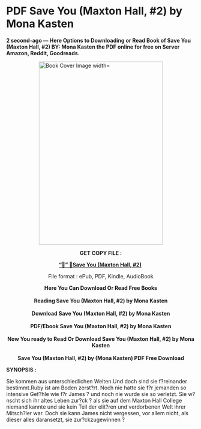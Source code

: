 # PDF Save You (Maxton Hall, #2) by Mona Kasten
<p><strong>2 second-ago &mdash; Here Options to Downloading or Read Book of Save You (Maxton Hall, #2) BY: Mona Kasten the PDF online for free on Server Amazon, Reddit, Goodreads.</strong></p><p><a href="https://educationsharingacademy.cloud/?book=35060780-save-you"><img style="display: block; margin-left: auto; margin-right: auto;" src="https://i.gr-assets.com/images/S/compressed.photo.goodreads.com/books/1493879550l/35060780.jpg" alt="Book Cover Image width=" width="330" height="488" /></a></p><p style="text-align: center;"><strong>GET COPY FILE :</strong></p><p style="text-align: center;"><strong><a href="https://educationsharingacademy.cloud/?book=35060780-save-you" target="_blank" rel="noopener">“📢” 🔗Save You (Maxton Hall, #2)</a>&nbsp;</strong></p><p style="text-align: center;">File format : ePub, PDF, Kindle, AudioBook</p><div style="text-align: center;"><strong>Here You Can Download Or Read Free Books</strong></div><div style="text-align: center;">&nbsp;</div><div style="text-align: center;"><strong>Reading Save You (Maxton Hall, #2) by Mona Kasten</strong></div><div style="text-align: center;">&nbsp;</div><div style="text-align: center;"><strong>Download Save You (Maxton Hall, #2) by Mona Kasten</strong></div><div style="text-align: center;">&nbsp;</div><div style="text-align: center;"><strong>PDF/Ebook Save You (Maxton Hall, #2) by Mona Kasten</strong></div><div style="text-align: center;">&nbsp;</div><div style="text-align: center;"><strong>Now You ready to Read Or Download Save You (Maxton Hall, #2) by Mona Kasten</strong></div><div style="text-align: center;">&nbsp;</div><div style="text-align: center;"><strong>Save You (Maxton Hall, #2) by (Mona Kasten) PDF Free Download</strong></div><p><strong>SYNOPSIS :</strong></p><p>Sie kommen aus unterschiedlichen Welten.Und doch sind sie f?reinander bestimmt.Ruby ist am Boden zerst?rt. Noch nie hatte sie f?r jemanden so intensive Gef?hle wie f?r James ? und noch nie wurde sie so verletzt. Sie w?nscht sich ihr altes Leben zur?ck ? als sie auf dem Maxton Hall College niemand kannte und sie kein Teil der elit?ren und verdorbenen Welt ihrer Mitsch?ler war. Doch sie kann James nicht vergessen, vor allem nicht, als dieser alles daransetzt, sie zur?ckzugewinnen ?</p>
